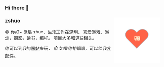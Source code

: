 ### Hi there 👋

<!--
**Zzshuo/Zzshuo** is a ✨ _special_ ✨ repository because its `README.md` (this file) appears on your GitHub profile.

Here are some ideas to get you started:

- 🔭 I’m currently working on ...
- 🌱 I’m currently learning ...
- 👯 I’m looking to collaborate on ...
- 🤔 I’m looking for help with ...
- 💬 Ask me about ...
- 📫 How to reach me: ...
- 😄 Pronouns: ...
- ⚡ Fun fact: ...
-->

### zshuo <a href="https://github.com/Zzshuo/iBeats"><img align="right" width="150px" src="https://raw.githubusercontent.com/Zzshuo/iBeats/main/files/heart.svg"/></a>

😄 你好~ 我是 zhuo，生活工作在深圳。
喜爱游戏，游泳，摄影，读书，编程。
项目大多和这些相关。

你可以到我的[网站](https://zzshuo.github.io/)来玩， 📫 如果你想聊聊，可以给我[发邮件](694814357@qq.com)。
